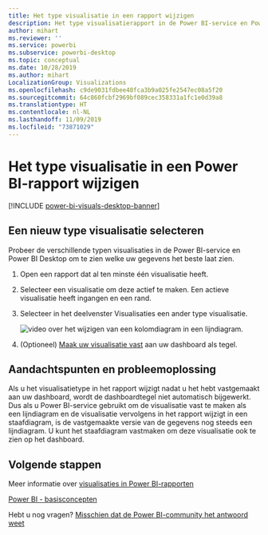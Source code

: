 ```yaml
---
title: Het type visualisatie in een rapport wijzigen
description: Het type visualisatierapport in de Power BI-service en Power BI Desktop wijzigen
author: mihart
ms.reviewer: ''
ms.service: powerbi
ms.subservice: powerbi-desktop
ms.topic: conceptual
ms.date: 10/28/2019
ms.author: mihart
LocalizationGroup: Visualizations
ms.openlocfilehash: c9de9031fdbee48fca3b9a025fe2547ec08a5f20
ms.sourcegitcommit: 64c860fcbf2969bf089cec358331a1fc1e0d39a8
ms.translationtype: HT
ms.contentlocale: nl-NL
ms.lasthandoff: 11/09/2019
ms.locfileid: "73871029"
---
```

# <a name="change-the-type-of-visualization-in-a-power-bi-report"></a>Het type visualisatie in een Power BI-rapport wijzigen

[!INCLUDE [power-bi-visuals-desktop-banner](../includes/power-bi-visuals-desktop-banner.md)]

## <a name="select-a-new-visualization-type"></a>Een nieuw type visualisatie selecteren

Probeer de verschillende typen visualisaties in de Power BI-service en Power BI Desktop om te zien welke uw gegevens het beste laat zien. 

1. Open een rapport dat al ten minste één visualisatie heeft.   
2. Selecteer een visualisatie om deze actief te maken. Een actieve visualisatie heeft ingangen en een rand.    
3. Selecteer in het deelvenster Visualisaties een ander type visualisatie. 
   
   ![video over het wijzigen van een kolomdiagram in een lijndiagram](media/power-bi-report-change-visualization-type/change-viz/change-viz.gif).
4. (Optioneel) [Maak uw visualisatie vast](../service-dashboard-pin-tile-from-report.md) aan uw dashboard als tegel. 

## <a name="considerations-and-troubleshooting"></a>Aandachtspunten en probleemoplossing
Als u het visualisatietype in het rapport wijzigt nadat u het hebt vastgemaakt aan uw dashboard, wordt de dashboardtegel niet automatisch bijgewerkt. Dus als u Power BI-service gebruikt om de visualisatie vast te maken als een lijndiagram en de visualisatie vervolgens in het rapport wijzigt in een staafdiagram, is de vastgemaakte versie van de gegevens nog steeds een lijndiagram. U kunt het staafdiagram vastmaken om deze visualisatie ook te zien op het dashboard.

## <a name="next-steps"></a>Volgende stappen
Meer informatie over [visualisaties in Power BI-rapporten](power-bi-report-visualizations.md)

[Power BI - basisconcepten](../consumer/end-user-basic-concepts.md)

Hebt u nog vragen? [Misschien dat de Power BI-community het antwoord weet](https://community.powerbi.com/)


